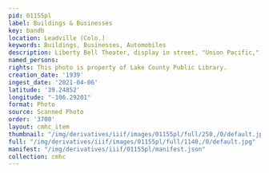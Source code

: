 ```yaml
---
pid: 01155pl
label: Buildings & Businesses
key: bandb
location: Leadville (Colo.)
keywords: Buildings, Businesses, Automobiles
description: Liberty Bell Theater, display in street, "Union Pacific," 1939
named_persons: 
rights: This photo is property of Lake County Public Library.
creation_date: '1939'
ingest_date: '2021-04-06'
latitude: '39.24852'
longitude: "-106.29201"
format: Photo
source: Scanned Photo
order: '3700'
layout: cmhc_item
thumbnail: "/img/derivatives/iiif/images/01155pl/full/250,/0/default.jpg"
full: "/img/derivatives/iiif/images/01155pl/full/1140,/0/default.jpg"
manifest: "/img/derivatives/iiif/01155pl/manifest.json"
collection: cmhc
---
```

